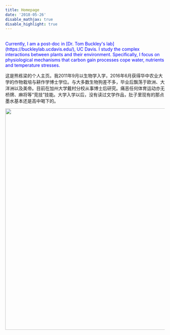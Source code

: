 ```yaml
---
title: Homepage
date: '2018-05-26'
disable_mathjax: true
disable_highlight: true
---
```


<br/>
<span style = "color:blue"> Currently, I am a post-doc in [Dr. Tom Buckley's lab](https://buckleylab.ucdavis.edu/), UC Davis. </span>
<span style = "color:blue"> I study the complex interactions between plants and their environment. Specifically, I focus on physiological mechanisms that carbon gain processes cope water, nutrients and temperature stresses. </span>

<br/> 

这是熊栋梁的个人主页。我2011年9月以生物学入学，2016年6月获得华中农业大学的作物栽培与耕作学博士学位。与大多数生物狗差不多，毕业后飘荡于欧洲、大洋洲以及美帝。目前在加州大学戴村分校从事博士后研究。痛恶任何体育运动亦无桥牌、麻将等“竞技”技能。大学入学以后，没有读过文学作品，肚子里现有的那点墨水基本还是高中喝下的。


<center> 

<img src="/img/veinlarge.png" width="700">

</center>

<br/> <br/>

<div class="widgetContainer" style="width:80px; margin-left: 350px;">
 
<script type="text/javascript" id="clstr_globe" src="//cdn.clustrmaps.com/globe.js?d=h3LHvXET5dit89LK07rlQSAN4UgPTmnOucWO5WUbSpg"> </script>

</div>